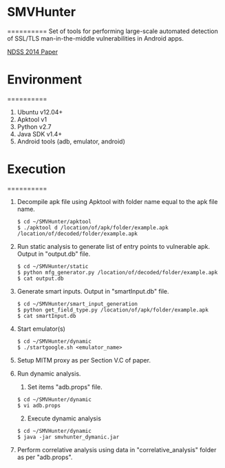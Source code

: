 # SMVHunter
==========
Set of tools for performing large-scale automated detection of SSL/TLS man-in-the-middle vulnerabilities in Android apps.

[NDSS 2014 Paper](http://www.internetsociety.org/doc/smv-hunter-large-scale-automated-detection-ssltls-man-middle-vulnerabilities-android-apps)

# Environment
==========
1. Ubuntu v12.04+
2. Apktool v1
3. Python v2.7
4. Java SDK v1.4+
5. Android tools (adb, emulator, android)

# Execution
==========

1. Decompile apk file using Apktool with folder name equal to the apk file name.

    ```
    $ cd ~/SMVHunter/apktool  
    $ ./apktool d /location/of/apk/folder/example.apk /location/of/decoded/folder/example.apk
    ```

2. Run static analysis to generate list of entry points to vulnerable apk. Output in "output.db" file.

    ```
    $ cd ~/SMVHunter/static  
    $ python mfg_generator.py /location/of/decoded/folder/example.apk
    $ cat output.db
    ```

3. Generate smart inputs. Output in "smartInput.db" file.

    ```
    $ cd ~/SMVHunter/smart_input_generation  
    $ python get_field_type.py /location/of/apk/folder/example.apk
    $ cat smartInput.db
    ```

4. Start emulator(s)

    ```
    $ cd ~/SMVHunter/dynamic  
    $ ./startgoogle.sh <emulator_name>
    ```

5. Setup MITM proxy as per Section V.C of paper.

6. Run dynamic analysis.
   1. Set items "adb.props" file.
   
    ```
    $ cd ~/SMVHunter/dynamic  
    $ vi adb.props
    ```

   2. Execute dynamic analysis

    ```
    $ cd ~/SMVHunter/dynamic  
    $ java -jar smvhunter_dymanic.jar
    ```

7. Perform correlative analysis using data in "correlative_analysis" folder as per "adb.props".


